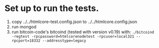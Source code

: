 # Set up to run the tests.

  1. copy ../../htmlcore-test.config.json to ../../htmlcore.config.json
  2. run mongod
  3. run bitcoin-code's bitcoind (tested with version v0.19) with:
      `./bitcoind -regtest -rpcpassword=htmlcorenodetest -rpcuser=local321 --rpcport=18332 --addresstype=legacy`
